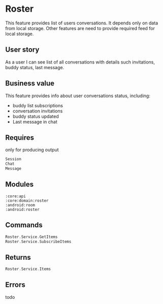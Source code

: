 # Roster
This feature provides list of users conversations.
It depends only on data from local storage. 
Other features are need to provide required feed for local storage.

## User story
As a user I can see list of all conversations with details such invitations, buddy status, last message.

## Business value
This feature provides info about user conversations status, including:
* buddy list subscriptions
* conversation invitations
* buddy status updated
* Last message in chat 

## Requires
only for producing output
```kotlin
Session
Chat
Message
```

## Modules
```
:core:api
:core:domain:roster
:android:room
:android:roster
```

## Commands
```kotlin
Roster.Service.GetItems
Roster.Service.SubscribeItems
```

## Returns
```kotlin
Roster.Service.Items
```

## Errors
todo
